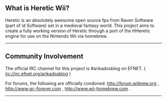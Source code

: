## What is Heretic Wii? ##
Heretic is an absolutely awesome open source fps from Raven Software (part of id Software) set in a medieval fantasy world. This project aims to create a fully working version of Heretic through a port of the HHeretic engine for use on the Nintendo Wii via homebrew.

---


## Community Involvement ##
The official IRC channel for this project is #arikadosblog on EFNET. ( [irc://irc.efnet.org/arikadosblog](irc://irc.efnet.org/arikadosblog) )

For forums, the following are officially condoned: http://forum.wiibrew.org , http://www.gc-forever.com ,  http://www.wii-homebrew.com .

---
